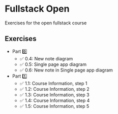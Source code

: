 # Fullstack Open

Exercises for the open fullstack course

## Exercises

- Part 0️⃣
  - ✅ 0.4: New note diagram
  - ✅ 0.5: Single page app diagram
  - ✅ 0.6: New note in Single page app diagram
- Part 1️⃣
  - ✅ 1.1: Course Information, step 1
  - ✅ 1.2: Course Information, step 2
  - ✅ 1.3: Course Information, step 3
  - ✅ 1.4: Course Information, step 4
  - ✅ 1.5: Course Information, step 5
